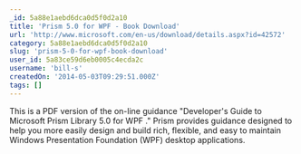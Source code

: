 ```yaml
---
_id: 5a88e1aebd6dca0d5f0d2a10
title: 'Prism 5.0 for WPF - Book Download'
url: 'http://www.microsoft.com/en-us/download/details.aspx?id=42572'
category: 5a88e1aebd6dca0d5f0d2a10
slug: 'prism-5-0-for-wpf-book-download'
user_id: 5a83ce59d6eb0005c4ecda2c
username: 'bill-s'
createdOn: '2014-05-03T09:29:51.000Z'
tags: []
---
```


This is a PDF version of the on-line guidance "Developer's Guide to Microsoft Prism Library 5.0 for WPF ." Prism provides guidance designed to help you more easily design and build rich, flexible, and easy to maintain Windows Presentation Foundation (WPF) desktop applications.
